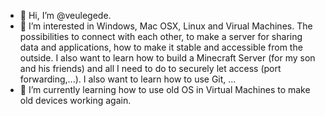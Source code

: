- 👋 Hi, I’m @veulegede. 
- 👀 I’m interested in Windows, Mac OSX, Linux and Virual Machines. 
  The possibilities to connect with each other, to make a server for sharing data and applications, 
  how to make it stable and accessible from the outside. 
  I also want to learn how to build a Minecraft Server (for my son and his friends) and all I need to do 
  to securely let access (port forwarding,...). 
  I also want to learn how to use Git, ... 
- 🌱 I’m currently learning how to use old OS in Virtual Machines to make old devices working again. 

<!---
veulegede/veulegede is a ✨ special ✨ repository because its `README.md` (this file) appears on your GitHub profile.
You can click the Preview link to take a look at your changes.
--->
